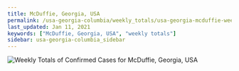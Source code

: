 ```yaml
---
title: McDuffie, Georgia, USA
permalink: /usa-georgia-columbia/weekly_totals/usa-georgia-mcduffie-weekly_totals.html
last_updated: Jan 11, 2021
keywords: ["McDuffie, Georgia, USA", "weekly totals"]
sidebar: usa-georgia-columbia_sidebar
---
```


![Weekly Totals of Confirmed Cases for McDuffie, Georgia, USA](/covid_tracker/images/graphs/usa-georgia-mcduffie-weekly_totals_graph.png)
